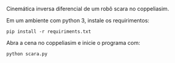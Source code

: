Cinemática inversa diferencial de um robô scara no coppeliasim.

Em um ambiente com python 3, instale os requirimentos:

```
pip install -r requiriments.txt
```
Abra a cena no coppeliasim e inicie o programa com:

```
python scara.py
```
